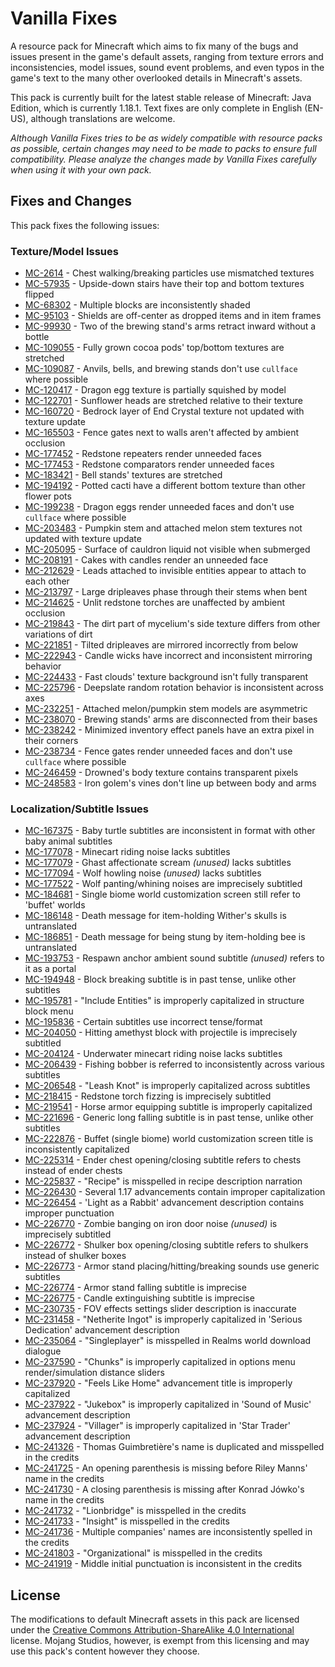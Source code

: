 # Vanilla Fixes

A resource pack for Minecraft which aims to fix many of the bugs and issues present in the game's default assets, ranging from texture errors and inconsistencies, model issues, sound event problems, and even typos in the game's text to the many other overlooked details in Minecraft's assets.

This pack is currently built for the latest stable release of Minecraft: Java Edition, which is currently 1.18.1. Text fixes are only complete in English (EN-US), although translations are welcome.

*Although Vanilla Fixes tries to be as widely compatible with resource packs as possible, certain changes may need to be made to packs to ensure full compatibility. Please analyze the changes made by Vanilla Fixes carefully when using it with your own pack.*

## Fixes and Changes

This pack fixes the following issues:

### Texture/Model Issues

* [MC-2614](https://bugs.mojang.com/browse/MC-2614) - Chest walking/breaking particles use mismatched textures
* [MC-57935](https://bugs.mojang.com/browse/MC-57935) - Upside-down stairs have their top and bottom textures flipped
* [MC-68302](https://bugs.mojang.com/browse/MC-68302) - Multiple blocks are inconsistently shaded
* [MC-95103](https://bugs.mojang.com/browse/MC-95103) - Shields are off-center as dropped items and in item frames
* [MC-99930](https://bugs.mojang.com/browse/MC-99930) - Two of the brewing stand's arms retract inward without a bottle
* [MC-109055](https://bugs.mojang.com/browse/MC-109055) - Fully grown cocoa pods' top/bottom textures are stretched
* [MC-109087](https://bugs.mojang.com/browse/MC-109087) - Anvils, bells, and brewing stands don't use `cullface` where possible
* [MC-120417](https://bugs.mojang.com/browse/MC-120417) - Dragon egg texture is partially squished by model
* [MC-122701](https://bugs.mojang.com/browse/MC-122701) - Sunflower heads are stretched relative to their texture
* [MC-160720](https://bugs.mojang.com/browse/MC-160720) - Bedrock layer of End Crystal texture not updated with texture update
* [MC-165503](https://bugs.mojang.com/browse/MC-165503) - Fence gates next to walls aren't affected by ambient occlusion
* [MC-177452](https://bugs.mojang.com/browse/MC-177452) - Redstone repeaters render unneeded faces
* [MC-177453](https://bugs.mojang.com/browse/MC-177453) - Redstone comparators render unneeded faces
* [MC-183421](https://bugs.mojang.com/browse/MC-183421) - Bell stands' textures are stretched
* [MC-194192](https://bugs.mojang.com/browse/MC-194192) - Potted cacti have a different bottom texture than other flower pots
* [MC-199238](https://bugs.mojang.com/browse/MC-199238) - Dragon eggs render unneeded faces and don't use `cullface` where possible
* [MC-203483](https://bugs.mojang.com/browse/MC-203483) - Pumpkin stem and attached melon stem textures not updated with texture update
* [MC-205095](https://bugs.mojang.com/browse/MC-205095) - Surface of cauldron liquid not visible when submerged
* [MC-208191](https://bugs.mojang.com/browse/MC-208191) - Cakes with candles render an unneeded face
* [MC-212629](https://bugs.mojang.com/browse/MC-212629) - Leads attached to invisible entities appear to attach to each other
* [MC-213797](https://bugs.mojang.com/browse/MC-213797) - Large dripleaves phase through their stems when bent
* [MC-214625](https://bugs.mojang.com/browse/MC-214625) - Unlit redstone torches are unaffected by ambient occlusion
* [MC-219843](https://bugs.mojang.com/browse/MC-219843) - The dirt part of mycelium's side texture differs from other variations of dirt
* [MC-221851](https://bugs.mojang.com/browse/MC-221851) - Tilted dripleaves are mirrored incorrectly from below
* [MC-222943](https://bugs.mojang.com/browse/MC-222943) - Candle wicks have incorrect and inconsistent mirroring behavior
* [MC-224433](https://bugs.mojang.com/browse/MC-224433) - Fast clouds' texture background isn't fully transparent
* [MC-225796](https://bugs.mojang.com/browse/MC-225796) - Deepslate random rotation behavior is inconsistent across axes
* [MC-232251](https://bugs.mojang.com/browse/MC-232251) - Attached melon/pumpkin stem models are asymmetric
* [MC-238070](https://bugs.mojang.com/browse/MC-238070) - Brewing stands' arms are disconnected from their bases
* [MC-238242](https://bugs.mojang.com/browse/MC-238242) - Minimized inventory effect panels have an extra pixel in their corners
* [MC-238734](https://bugs.mojang.com/browse/MC-238734) - Fence gates render unneeded faces and don't use `cullface` where possible
* [MC-246459](https://bugs.mojang.com/browse/MC-246459) - Drowned's body texture contains transparent pixels
* [MC-248583](https://bugs.mojang.com/browse/MC-248583) - Iron golem's vines don't line up between body and arms

### Localization/Subtitle Issues

* [MC-167375](https://bugs.mojang.com/browse/MC-167375) - Baby turtle subtitles are inconsistent in format with other baby animal subtitles
* [MC-177078](https://bugs.mojang.com/browse/MC-177078) - Minecart riding noise lacks subtitles
* [MC-177079](https://bugs.mojang.com/browse/MC-177079) - Ghast affectionate scream *(unused)* lacks subtitles
* [MC-177094](https://bugs.mojang.com/browse/MC-177094) - Wolf howling noise *(unused)* lacks subtitles
* [MC-177522](https://bugs.mojang.com/browse/MC-177522) - Wolf panting/whining noises are imprecisely subtitled
* [MC-184681](https://bugs.mojang.com/browse/MC-184681) - Single biome world customization screen still refer to 'buffet' worlds
* [MC-186148](https://bugs.mojang.com/browse/MC-186148) - Death message for item-holding Wither's skulls is untranslated
* [MC-186851](https://bugs.mojang.com/browse/MC-186851) - Death message for being stung by item-holding bee is untranslated
* [MC-193753](https://bugs.mojang.com/browse/MC-193753) - Respawn anchor ambient sound subtitle *(unused)* refers to it as a portal
* [MC-194948](https://bugs.mojang.com/browse/MC-194948) - Block breaking subtitle is in past tense, unlike other subtitles
* [MC-195781](https://bugs.mojang.com/browse/MC-195781) - "Include Entities" is improperly capitalized in structure block menu
* [MC-195836](https://bugs.mojang.com/browse/MC-195836) - Certain subtitles use incorrect tense/format
* [MC-204050](https://bugs.mojang.com/browse/MC-204050) - Hitting amethyst block with projectile is imprecisely subtitled
* [MC-204124](https://bugs.mojang.com/browse/MC-204124) - Underwater minecart riding noise lacks subtitles
* [MC-206439](https://bugs.mojang.com/browse/MC-206439) - Fishing bobber is referred to inconsistently across various subtitles
* [MC-206548](https://bugs.mojang.com/browse/MC-206548) - "Leash Knot" is improperly capitalized across subtitles
* [MC-218415](https://bugs.mojang.com/browse/MC-218415) - Redstone torch fizzing is imprecisely subtitled
* [MC-219541](https://bugs.mojang.com/browse/MC-219541) - Horse armor equipping subtitle is improperly capitalized
* [MC-221696](https://bugs.mojang.com/browse/MC-221696) - Generic long falling subtitle is in past tense, unlike other subtitles
* [MC-222876](https://bugs.mojang.com/browse/MC-222876) - Buffet (single biome) world customization screen title is inconsistently capitalized
* [MC-225314](https://bugs.mojang.com/browse/MC-225314) - Ender chest opening/closing subtitle refers to chests instead of ender chests
* [MC-225837](https://bugs.mojang.com/browse/MC-225837) - "Recipe" is misspelled in recipe description narration
* [MC-226430](https://bugs.mojang.com/browse/MC-226430) - Several 1.17 advancements contain improper capitalization
* [MC-226454](https://bugs.mojang.com/browse/MC-226454) - 'Light as a Rabbit' advancement description contains improper punctuation
* [MC-226770](https://bugs.mojang.com/browse/MC-226770) - Zombie banging on iron door noise *(unused)* is imprecisely subtitled
* [MC-226772](https://bugs.mojang.com/browse/MC-226772) - Shulker box opening/closing subtitle refers to shulkers instead of shulker boxes
* [MC-226773](https://bugs.mojang.com/browse/MC-226773) - Armor stand placing/hitting/breaking sounds use generic subtitles
* [MC-226774](https://bugs.mojang.com/browse/MC-226774) - Armor stand falling subtitle is imprecise
* [MC-226775](https://bugs.mojang.com/browse/MC-226775) - Candle extinguishing subtitle is imprecise
* [MC-230735](https://bugs.mojang.com/browse/MC-230735) - FOV effects settings slider description is inaccurate
* [MC-231458](https://bugs.mojang.com/browse/MC-231458) - "Netherite Ingot" is improperly capitalized in 'Serious Dedication' advancement description
* [MC-235064](https://bugs.mojang.com/browse/MC-235064) - "Singleplayer" is misspelled in Realms world download dialogue
* [MC-237590](https://bugs.mojang.com/browse/MC-237590) - "Chunks" is improperly capitalized in options menu render/simulation distance sliders
* [MC-237920](https://bugs.mojang.com/browse/MC-237920) - "Feels Like Home" advancement title is improperly capitalized
* [MC-237922](https://bugs.mojang.com/browse/MC-237922) - "Jukebox" is improperly capitalized in 'Sound of Music' advancement description
* [MC-237924](https://bugs.mojang.com/browse/MC-237924) - "Villager" is improperly capitalized in 'Star Trader' advancement description
* [MC-241326](https://bugs.mojang.com/browse/MC-241326) - Thomas Guimbretière's name is duplicated and misspelled in the credits
* [MC-241725](https://bugs.mojang.com/browse/MC-241725) - An opening parenthesis is missing before Riley Manns' name in the credits
* [MC-241730](https://bugs.mojang.com/browse/MC-241730) - A closing parenthesis is missing after Konrad Jówko's name in the credits
* [MC-241732](https://bugs.mojang.com/browse/MC-241732) - "Lionbridge" is misspelled in the credits
* [MC-241733](https://bugs.mojang.com/browse/MC-241733) - "Insight" is misspelled in the credits
* [MC-241736](https://bugs.mojang.com/browse/MC-241736) - Multiple companies' names are inconsistently spelled in the credits
* [MC-241803](https://bugs.mojang.com/browse/MC-241803) - "Organizational" is misspelled in the credits
* [MC-241919](https://bugs.mojang.com/browse/MC-241919) - Middle initial punctuation is inconsistent in the credits

## License

The modifications to default Minecraft assets in this pack are licensed under the [Creative Commons Attribution-ShareAlike 4.0 International](https://creativecommons.org/licenses/by-sa/4.0/) license. Mojang Studios, however, is exempt from this licensing and may use this pack's content however they choose.
